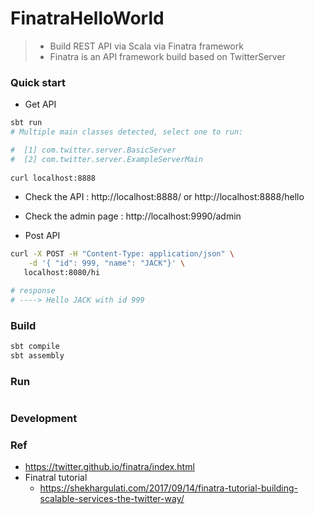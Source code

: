# FinatraHelloWorld
> - Build REST API via Scala via Finatra framework
> - Finatra is an API framework build based on TwitterServer

### Quick start

- Get API
```bash
sbt run
# Multiple main classes detected, select one to run:

#  [1] com.twitter.server.BasicServer
#  [2] com.twitter.server.ExampleServerMain
 
curl localhost:8888
```
- Check the API : http://localhost:8888/ or http://localhost:8888/hello
- Check the admin page : http://localhost:9990/admin

- Post API
```bash
curl -X POST -H "Content-Type: application/json" \
    -d '{ "id": 999, "name": "JACK"}' \
   localhost:8080/hi

# response
# ----> Hello JACK with id 999
```

### Build 
```bash
sbt compile
sbt assembly
```

### Run 
```bash

```

### Development

### Ref
- https://twitter.github.io/finatra/index.html
- Finatral tutorial
	- https://shekhargulati.com/2017/09/14/finatra-tutorial-building-scalable-services-the-twitter-way/
